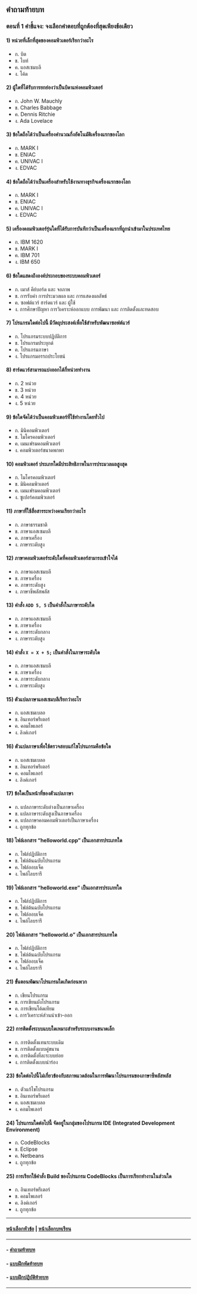 ## คำถามท้ายบท
### ตอนที่ 1 คำชี้แจง: จงเลือกคำตอบที่ถูกต้องที่สุดเพียงข้อเดียว

#### 1)  หน่วยที่เล็กที่สุดของคอมพิวเตอร์เรียกว่าอะไร
* ก.  บิต						
* ข.  ไบท์
* ค.  แอสเซมบลี					
* ง.  โค้ด
#### 2)  ผู้ใดที่ได้รับการยกย่องว่าเป็นบิดาแห่งคอมพิวเตอร์
* ก.  John W. Mauchly				
* ข.  Charles Babbage
* ค.  Dennis Ritchie				
* ง.  Ada Lovelace
#### 3)  ข้อใดถือได้ว่าเป็นเครื่องคำนวณกึ่งอัตโนมัติเครื่องแรกของโลก
* ก.  MARK I					
* ข.  ENIAC
* ค.  UNIVAC I					
* ง.  EDVAC
#### 4)  ข้อใดถือได้ว่าเป็นเครื่องสำหรับใช้งานทางธุรกิจเครื่องแรกของโลก
* ก.  MARK I					
* ข.  ENIAC
* ค.  UNIVAC I					
* ง.  EDVAC
#### 5)  เครื่องคอมพิวเตอร์รุ่นใดที่ได้รับการบันทึกว่าเป็นเครื่องแรกที่ถูกนำเข้ามาในประเทศไทย
* ก.  IBM 1620					
* ข.  MARK I
* ค.  IBM 701					
* ง.  IBM 650
#### 6)  ข้อใดแสดงถึงองค์ประกอบของระบบคอมพิวเตอร์
* ก.  เมาส์ คีย์บอร์ด และ จอภาพ			
* ข.  การรับค่า การประมวลผล และ การแสดงผลลัพธ์
* ค.  ซอฟต์แวร์ ฮาร์ดแวร์ และ ผู้ใช้
* ง.  การศึกษาปัญหา การวิเคราะห์ออกแบบ การพัฒนา และ การติดตั้งและทดสอบ
#### 7)  โปรแกรมใดต่อไปนี้ มีวัตถุประสงค์เพื่อใช้สำหรับพัฒนาซอฟต์แวร์
* ก.  โปรแกรมระบบปฏิบัติการ			
* ข.  โปรแกรมประยุกต์
* ค.  โปรแกรมภาษา				
* ง.  โปรแกรมอรรถประโยชน์
#### 8)  ฮาร์ดแวร์สามารถแบ่งออกได้กี่หน่วยทำงาน
* ก.  2 หน่วย					
* ข.  3 หน่วย
* ค.  4 หน่วย					
* ง.  5 หน่วย
#### 9)  ข้อใดจัดได้ว่าเป็นคอมพิวเตอร์ที่ใช้ทำงานโดยทั่วไป
* ก.  มินิคอมพิวเตอร์				
* ข.  ไมโครคอมพิวเตอร์
* ค.  เมนเฟรมคอมพิวเตอร์			
* ง.  คอมพิวเตอร์ขนาดพกพา
#### 10)  คอมพิวเตอร์ ประเภทใดมีประสิทธิภาพในการประมวลผลสูงสุด
* ก.  ไมโครคอมพิวเตอร์				
* ข.  มินิคอมพิวเตอร์
* ค.  เมนเฟรมคอมพิวเตอร์			
* ง.  ซูเปอร์คอมพิวเตอร์
#### 11)  ภาษาที่ใช้สื่อสารระหว่างคนเรียกว่าอะไร
* ก.  ภาษาธรรมชาติ				
* ข.  ภาษาแอสเซมบลี
* ค.  ภาษาเครื่อง					
* ง.  ภาษาระดับสูง
#### 12)  ภาษาคอมพิวเตอร์ระดับใดที่คอมพิวเตอร์สามารถเข้าใจได้
* ก.  ภาษาแอสเซมบลี				
* ข.  ภาษาเครื่อง
* ค.  ภาษาระดับสูง				
* ง.  ภาษาซีพลัสพลัส
#### 13)  คำสั่ง ``` ADD 5, 5 ``` เป็นคำสั่งในภาษาระดับใด
* ก.  ภาษาแอสเซมบลี				
* ข.  ภาษาเครื่อง 
* ค.  ภาษาระดับกลาง				
* ง.  ภาษาระดับสูง
#### 14)  คำสั่ง ``` X = X + 5; ``` เป็นคำสั่งในภาษาระดับใด
* ก.  ภาษาแอสเซมบลี				
* ข.  ภาษาเครื่อง 
* ค.  ภาษาระดับกลาง				
* ง.  ภาษาระดับสูง
#### 15)  ตัวแปลภาษาแอสเซมบลีเรียกว่าอะไร
* ก.  แอสเซมเบลอ				
* ข.  อินเทอร์พรีเตอร์ 
* ค.  คอมไพเลอร์					
* ง.  ลิงค์เกอร์
#### 16)  ตัวแปลภาษาเพื่อใช้ตรวจสอบแก้ไขโปรแกรมคือข้อใด
* ก.  แอสเซมเบลอ				
* ข.  อินเทอร์พรีเตอร์ 
* ค.  คอมไพเลอร์					
* ง.  ลิงค์เกอร์
#### 17)  ข้อใดเป็นหน้าที่ของตัวแปลภาษา
* ก.  แปลภาษาระดับล่างเป็นภาษาเครื่อง		
* ข.  แปลภาษาระดับสูงเป็นภาษาเครื่อง 
* ค.  แปลภาษาคอมคอมพิวเตอร์เป็นภาษาเครื่อง	
* ง.  ถูกทุกข้อ
#### 18)  ไฟล์เอกสาร “helloworld.cpp” เป็นเอกสารประเภทใด
* ก.  ไฟล์ปฏิบัติการ				
* ข.  ไฟล์ต้นฉบับโปรแกรม 
* ค.  ไฟล์ออบเจ็ค				
* ง.  ไพล์ไลบรารี
#### 19)  ไฟล์เอกสาร “helloworld.exe” เป็นเอกสารประเภทใด
* ก.  ไฟล์ปฏิบัติการ				
* ข.  ไฟล์ต้นฉบับโปรแกรม 
* ค.  ไฟล์ออบเจ็ค				
* ง.  ไพล์ไลบรารี
#### 20)  ไฟล์เอกสาร “helloworld.o” เป็นเอกสารประเภทใด
* ก.  ไฟล์ปฏิบัติการ				
* ข.  ไฟล์ต้นฉบับโปรแกรม 
* ค.  ไฟล์ออบเจ็ค				
* ง.  ไพล์ไลบรารี
#### 21)  ขั้นตอนพัฒนาโปรแกรมใดเกิดก่อนพวก
* ก.  เขียนโปรแกรม				
* ข.  การเขียนผังโปรแกรม 
* ค.  การเขียนโค้ดเทียม				
* ง.  การวิเคราะห์ส่วนนำเข้า-ออก
#### 22)  การติดตั้งระบบแบบใดเหมาะสำหรับระบบงานขนาดเล็ก
* ก.  การติดตั้งแทนระบบเดิม			
* ข.  การติดตั้งแบบคู่ขนาน
* ค.  การติดตั้งที่ละระบบย่อย			
* ง.  การติดตั้งแบบนำร่อง
#### 23)  ข้อใดต่อไปนี้ไม่เกี่ยวข้องกับสภาพแวดล้อมในการพัฒนาโปรแกรมของภาษาซีพลัสพลัส
* ก.  ตัวแก้ไขโปรแกรม				
* ข.  อินเทอร์พรีเตอร์
* ค.  แอสเซมเบลอ				
* ง.  คอมไพเลอร์
#### 24)  โปรแกรมใดต่อไปนี้ จัดอยู่ในกลุ่มของโปรแกรม IDE (Integrated Development Environment)
* ก.  CodeBlocks					
* ข.  Eclipse
* ค.  Netbeans				
* ง.  ถูกทุกข้อ
#### 25)  การเรียกใช้คำสั่ง Build ของโปรแกรม CodeBlocks เป็นการเรียกทำงานในส่วนใด
* ก.  อินเทอร์พรีเตอร์				
* ข.  คอมไพเลอร์
* ค.  ลิงค์เกอร์					
* ง.  ถูกทุกข้อ

---
#### [หน้าเลือกหัวข้อ](README.md) | [หน้าเลือกบทเรียน](../README.md)
---
#### - [คำถามท้ายบท](0130.md)
#### - [แบบฝึกหัดท้ายบท](0150.md)
#### - [แบบฝึกปฏิบัติท้ายบท](0170.md)
---
